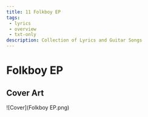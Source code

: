 ```yaml
---
title: 11 Folkboy EP
tags: 
 - lyrics
 - overview
 - txt-only
description: Collection of Lyrics and Guitar Songs
---
```


# Folkboy EP

## Cover Art

![Cover](Folkboy EP.png)
